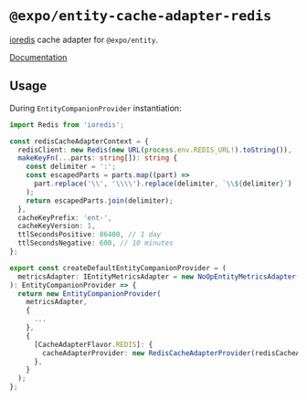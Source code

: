 # `@expo/entity-cache-adapter-redis`

[ioredis](https://github.com/luin/ioredis) cache adapter for `@expo/entity`.

[Documentation](https://expo.github.io/entity/modules/_expo_entity_cache_adapter_redis.html)

## Usage

During `EntityCompanionProvider` instantiation:

```typescript
import Redis from 'ioredis';

const redisCacheAdapterContext = {
  redisClient: new Redis(new URL(process.env.REDIS_URL!).toString()),
  makeKeyFn(...parts: string[]): string {
    const delimiter = ':';
    const escapedParts = parts.map((part) =>
      part.replace('\\', '\\\\').replace(delimiter, `\\${delimiter}`)
    );
    return escapedParts.join(delimiter);
  },
  cacheKeyPrefix: 'ent-',
  cacheKeyVersion: 1,
  ttlSecondsPositive: 86400, // 1 day
  ttlSecondsNegative: 600, // 10 minutes
};

export const createDefaultEntityCompanionProvider = (
  metricsAdapter: IEntityMetricsAdapter = new NoOpEntityMetricsAdapter()
): EntityCompanionProvider => {
  return new EntityCompanionProvider(
    metricsAdapter,
    {
      ...
    },
    {
      [CacheAdapterFlavor.REDIS]: {
        cacheAdapterProvider: new RedisCacheAdapterProvider(redisCacheAdapterContext),
      },
    }
  );
};
```